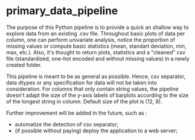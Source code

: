 # primary_data_pipeline

The purpose of this Python pipeline is to provide a quick an shallow way to explore data from an existing .csv file. Throughout basic plots of data per column, one can perform univariate analysis, notice the proportion of missing values or compute basic statistics (mean, standart deviation, min, max, etc.).
Also, it's thought to return plots, statistics and a "cleaned" csv file (standardized, one-hot encoded and without missing values) in a newly created folder.

This pipeline is meant to be as general as possible. Hence, csv separator, data dtypes or any specification for data will not be taken into consideration. For columns that only contain string values, the pipeline doesn't adapt the size of the y-axis labels of barplots according to the size of the longest string in column. Default size of the plot is (12, 8).

Further improvement will be added in the future, such as :
 - automatize the detection of csv separator;
 - (if possible without paying) deploy the application to a web server;
